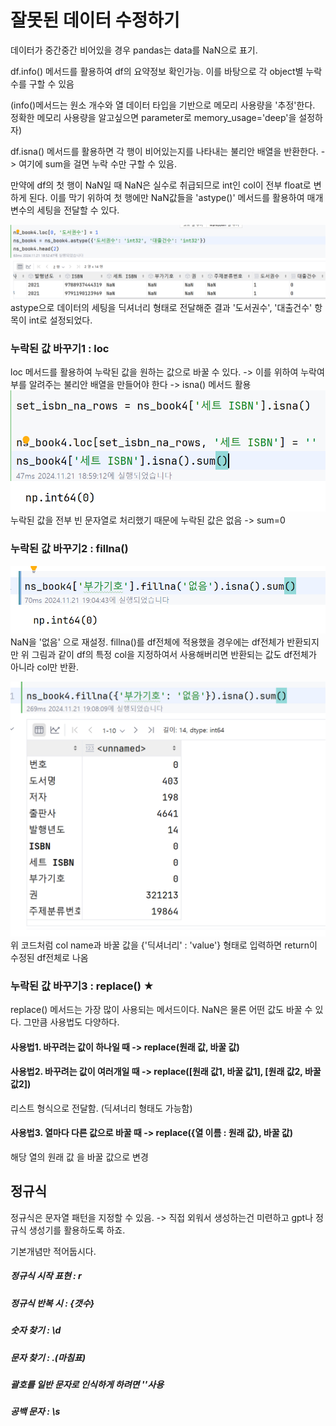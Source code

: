 # 잘못된 데이터 수정하기
데이터가 중간중간 비어있을 경우 pandas는 data를 NaN으로 표기.

df.info() 메서드를 활용하여  df의 요약정보 확인가능.
이를 바탕으로 각 object별 누락 수를 구할 수 있음

(info()메서드는 원소 개수와 열 데이터 타입을 기반으로 메모리 사용량을 '추정'한다.
정확한 메모리 사용량을 알고싶으면 parameter로 memory_usage='deep'을 설정하자)

df.isna() 메서드를 활용하면 각 행이 비어있는지를 나타내는 불리안 배열을 반환한다. -> 여기에 sum을 걸면 누락 수만 구할 수 있음.

만약에 df의 첫 행이 NaN일 때 NaN은 실수로 취급되므로 int인 col이 전부 float로 변하게 된다. 이를 막기 위하여 첫 행에만 NaN값들을 
'astype()' 메서드를 활용하여 매개변수의 세팅을 전달할 수 있다.

![img.png](img.png)
astype으로 데이터의 세팅을 딕셔너리 형태로 전달해준 결과 '도서권수', '대출건수' 항목이 int로 설정되었다.

### 누락된 값 바꾸기1 : loc
loc 메서드를 활용하여 누락된 값을 원하는 값으로 바꿀 수 있다. -> 이를 위하여 누락여부를 알려주는 불리안 배열을
만들어야 한다 -> isna() 메서드 활용
![img_1.png](img_1.png)
누락된 값을 전부 빈 문자열로 처리했기 때문에 누락된 값은 없음 -> sum=0

### 누락된 값 바꾸기2 : fillna()
![img_2.png](img_2.png)
NaN을 '없음' 으로 재설정. fillna()를 df전체에 적용했을 경우에는 df전체가 반환되지만
위 그림과 같이 df의 특정 col을 지정하여서 사용해버리면 반환되는 값도 df전체가 아니라 col만 반환.

![img_3.png](img_3.png)
위 코드처럼 col name과 바꿀 값을 {'딕셔너리' : 'value'} 형태로 입력하면 return이 수정된 df전체로 나옴

### 누락된 값 바꾸기3 : replace() ★

replace() 메서드는 가장 많이 사용되는 메서드이다. NaN은 물론 어떤 값도 바꿀 수 있다. 그만큼 사용법도 다양하다.

#### 사용법1. 바꾸려는 값이 하나일 때 -> replace(원래 값, 바꿀 값)
#### 사용법2. 바꾸려는 값이 여러개일 때 -> replace([원래 값1, 바꿀 값1], [원래 값2, 바꿀 값2])
리스트 형식으로 전달함. (딕셔너리 형태도 가능함)
#### 사용법3. 열마다 다른 값으로 바꿀 때 -> replace({열 이름 : 원래 값}, 바꿀 값)
해당 열의 원래 값 을 바꿀 값으로 변경

## 정규식
정규식은 문자열 패턴을 지정할 수 있음. -> 직접 외워서 생성하는건 미련하고 gpt나 정규식 생성기를 활용하도록 하죠.

기본개념만 적어둡시다.
##### 정규식 시작 표현 : r
##### 정규식 반복 시 : {갯수}
##### 숫자 찾기 : \d
##### 문자 찾기 : .(마침표)
##### 괄호를 일반 문자로 인식하게 하려면 '\'사용
##### 공백 문자 : \s